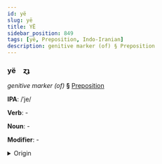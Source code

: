 ```yaml
---
id: yë
slug: yë
title: YË
sidebar_position: 849
tags: [yë, Preposition, Indo-Iranian]
description: genitive marker (of) § Preposition
---
```


### yë&emsp;<span kind="abugida">ɀʇ</span>

*genitive marker (of)* **§** [Preposition](../../tags/Preposition)

**IPA**: /ˈje/

**Verb**: -

**Noun**: -

**Modifier**: -

<details>
    <summary>Origin</summary>
    Persian ی -ye [je]<br/>
    <em>Indo-Iranian Language Family</em>
</details>